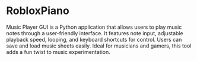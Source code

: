 # RobloxPiano
Music Player GUI is a Python application that allows users to play music notes through a user-friendly interface. It features note input, adjustable playback speed, looping, and keyboard shortcuts for control. Users can save and load music sheets easily. Ideal for musicians and gamers, this tool adds a fun twist to music experimentation.
